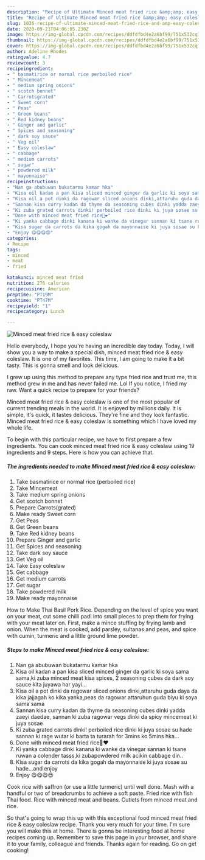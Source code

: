 ```yaml
---
description: "Recipe of Ultimate Minced meat fried rice &amp;amp; easy coleslaw"
title: "Recipe of Ultimate Minced meat fried rice &amp;amp; easy coleslaw"
slug: 1036-recipe-of-ultimate-minced-meat-fried-rice-and-amp-easy-coleslaw
date: 2020-09-21T04:06:05.230Z
image: https://img-global.cpcdn.com/recipes/ddfdfbd4e2a6bf99/751x532cq70/minced-meat-fried-rice-easy-coleslaw-recipe-main-photo.jpg
thumbnail: https://img-global.cpcdn.com/recipes/ddfdfbd4e2a6bf99/751x532cq70/minced-meat-fried-rice-easy-coleslaw-recipe-main-photo.jpg
cover: https://img-global.cpcdn.com/recipes/ddfdfbd4e2a6bf99/751x532cq70/minced-meat-fried-rice-easy-coleslaw-recipe-main-photo.jpg
author: Adeline Rhodes
ratingvalue: 4.7
reviewcount: 3
recipeingredient:
- " basmatirice or normal rice perboiled rice"
- " Mincemeat"
- " medium spring onions"
- " scotch bonnet"
- " Carrotsgrated"
- " Sweet corn"
- " Peas"
- " Green beans"
- " Red kidney beans"
- " Ginger and garlic"
- " Spices and seasoning"
- " dark soy sauce"
- " Veg oil"
- " Easy coleslaw"
- " cabbage"
- " medium carrots"
- " sugar"
- " powdered milk"
- " mayonnaise"
recipeinstructions:
- "Nan ga abubuwan bukatarmu kamar hka"
- "Kisa oil kadan a pan kisa sliced minced ginger da garlic ki soya sama sama,ki zuba minced meat kisa spices, 2 seasoning cubes da dark soy sauce kita juyawa har yayi..."
- "Kisa oil a pot dinki da ragowar sliced onions dinki,attaruhu guda daya da kika jajjagah ko kika yanka,peas da ragowar attaruhun guda biyu ki soya sama sama"
- "Sannan kisa curry kadan da thyme da seasoning cubes dinki yadda zaeyi daedae, sannan ki zuba ragowar vegs dinki da spicy mincemeat ki juya sosae"
- "Ki zuba grated carrots dinki! perboiled rice dinki ki juya sosae su hade sannan ki rage wutar ki barta ta turarah for 3mins ko 5mins hka..."
- "Done with minced meat fried rice💃❤"
- "Ki yanka cabbage dinki kanana ki wanke da vinegar sannan ki tsane ruwan a colender tasss,ki zubapowdered milk acikin cabbage din.."
- "Kisa sugar da carrots da kika gogah da mayonnaise ki juya sosae su hade...and enjoy"
- "Enjoy 😋😋😋😍"
categories:
- Recipe
tags:
- minced
- meat
- fried

katakunci: minced meat fried 
nutrition: 276 calories
recipecuisine: American
preptime: "PT19M"
cooktime: "PT47M"
recipeyield: "1"
recipecategory: Lunch

---
```



![Minced meat fried rice &amp; easy coleslaw](https://img-global.cpcdn.com/recipes/ddfdfbd4e2a6bf99/751x532cq70/minced-meat-fried-rice-easy-coleslaw-recipe-main-photo.jpg)

Hello everybody, I hope you're having an incredible day today. Today, I will show you a way to make a special dish, minced meat fried rice &amp; easy coleslaw. It is one of my favorites. This time, I am going to make it a bit tasty. This is gonna smell and look delicious.

I grew up using this method to prepare any type fried rice and trust me, this method grew in me and has never failed me. Lol If you notice, I fried my raw. Want a quick recipe to prepare for your friends?

Minced meat fried rice &amp; easy coleslaw is one of the most popular of current trending meals in the world. It is enjoyed by millions daily. It is simple, it's quick, it tastes delicious. They're fine and they look fantastic. Minced meat fried rice &amp; easy coleslaw is something which I have loved my whole life.


To begin with this particular recipe, we have to first prepare a few ingredients. You can cook minced meat fried rice &amp; easy coleslaw using 19 ingredients and 9 steps. Here is how you can achieve that.

<!--inarticleads1-->

##### The ingredients needed to make Minced meat fried rice &amp; easy coleslaw:

1. Take  basmatirice or normal rice (perboiled rice)
1. Take  Mincemeat
1. Take  medium spring onions
1. Get  scotch bonnet
1. Prepare  Carrots(grated)
1. Make ready  Sweet corn
1. Get  Peas
1. Get  Green beans
1. Take  Red kidney beans
1. Prepare  Ginger and garlic
1. Get  Spices and seasoning
1. Take  dark soy sauce
1. Get  Veg oil
1. Take  Easy coleslaw
1. Get  cabbage
1. Get  medium carrots
1. Get  sugar
1. Take  powdered milk
1. Make ready  mayonnaise


How to Make Thai Basil Pork Rice. Depending on the level of spice you want on your meat, cut some chilli padi into small pieces to prep them for frying with your meat later on. First, make a mince stuffing by frying lamb and onion. When the meat is cooked, add parsley, sultanas and peas, and spice with cumin, turmeric and a little ground lime powder. 

<!--inarticleads2-->

##### Steps to make Minced meat fried rice &amp; easy coleslaw:

1. Nan ga abubuwan bukatarmu kamar hka
1. Kisa oil kadan a pan kisa sliced minced ginger da garlic ki soya sama sama,ki zuba minced meat kisa spices, 2 seasoning cubes da dark soy sauce kita juyawa har yayi...
1. Kisa oil a pot dinki da ragowar sliced onions dinki,attaruhu guda daya da kika jajjagah ko kika yanka,peas da ragowar attaruhun guda biyu ki soya sama sama
1. Sannan kisa curry kadan da thyme da seasoning cubes dinki yadda zaeyi daedae, sannan ki zuba ragowar vegs dinki da spicy mincemeat ki juya sosae
1. Ki zuba grated carrots dinki! perboiled rice dinki ki juya sosae su hade sannan ki rage wutar ki barta ta turarah for 3mins ko 5mins hka...
1. Done with minced meat fried rice💃❤
1. Ki yanka cabbage dinki kanana ki wanke da vinegar sannan ki tsane ruwan a colender tasss,ki zubapowdered milk acikin cabbage din..
1. Kisa sugar da carrots da kika gogah da mayonnaise ki juya sosae su hade...and enjoy
1. Enjoy 😋😋😋😍


Cook rice with saffron (or use a little turmeric) until well done. Mash with a handful or two of breadcrumbs to achieve a soft paste. Fried rice with fish Thai food. Rice with minced meat and beans. Cutlets from minced meat and rice. 

So that's going to wrap this up with this exceptional food minced meat fried rice &amp; easy coleslaw recipe. Thank you very much for your time. I'm sure you will make this at home. There is gonna be interesting food at home recipes coming up. Remember to save this page in your browser, and share it to your family, colleague and friends. Thanks again for reading. Go on get cooking!
